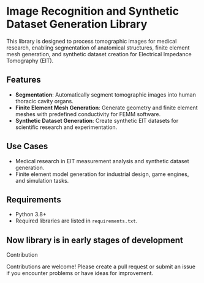 # Image Recognition and Synthetic Dataset Generation Library  

This library is designed to process tomographic images for medical research, enabling segmentation of anatomical structures, finite element mesh generation, and synthetic dataset creation for Electrical Impedance Tomography (EIT).  

## Features  
- **Segmentation**: Automatically segment tomographic images into human thoracic cavity organs.  
- **Finite Element Mesh Generation**: Generate geometry and finite element meshes with predefined conductivity for FEMM software.  
- **Synthetic Dataset Generation**: Create synthetic EIT datasets for scientific research and experimentation.  

## Use Cases  
- Medical research in EIT measurement analysis and synthetic dataset generation.  
- Finite element model generation for industrial design, game engines, and simulation tasks.  

## Requirements  
- Python 3.8+  
- Required libraries are listed in `requirements.txt`.

## Now library is in early stages of development


Contribution

Contributions are welcome! Please create a pull request or submit an issue if you encounter problems or have ideas for improvement.